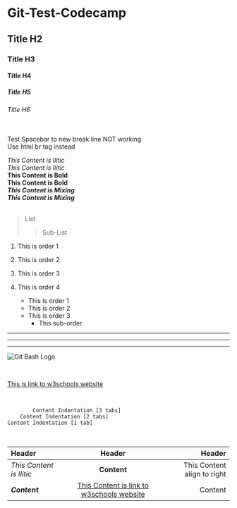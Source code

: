 # Git-Test-Codecamp
## Title H2
### Title H3
#### Title H4
##### Title H5
###### Title H6
<br>
Test Spacebar to new break line
NOT working <br>
Use html br tag instead <br>

*This Content is Ilitic* <br>
_This Content is Ilitic_ <br>
**This Content is Bold** <br>
__This Content is Bold__ <br>
*__This Content is Mixing__* <br>
**_This Content is Mixing_** <br>
<br>

> List
>> Sub-List

1. This is order 1
5. This is order 2
55. This is order 3
30. This is order 4

    * This is order 1
    - This is order 2
    * This is order 3
        - This sub-order

***
---
___

![Git Bash Logo](https://miro.medium.com/max/910/1*BCZkmZR1_YzDZy22Vn4uUw.png)

<br>

[This is link to w3schools website](https://www.w3schools.com/tags/default.asp)

<br>

            Content Indentation [3 tabs]
        Content Indentation [2 tabs]
    Content Indentation [1 tab]

<br>

| Header | Header | Header |
| :-- | :--: | --: |
*This Content is Ilitic* | __Content__ | This Content align to right
| *__Content__* | [This Content is link to w3schools website](https://www.google.com/?&bih=600&biw=1366&rlz=1C1CHBF_thTH715TH715&hl=th) | Content
